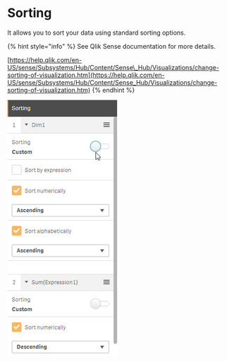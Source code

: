 # Sorting

It allows you to sort your data using standard sorting options. 

{% hint style="info" %}
See Qlik Sense documentation for more details.

[https://help.qlik.com/en-US/sense/Subsystems/Hub/Content/Sense\_Hub/Visualizations/change-sorting-of-visualization.htm](https://help.qlik.com/en-US/sense/Subsystems/Hub/Content/Sense_Hub/Visualizations/change-sorting-of-visualization.htm)
{% endhint %}

![](../.gitbook/assets/image%20%2849%29.png)

